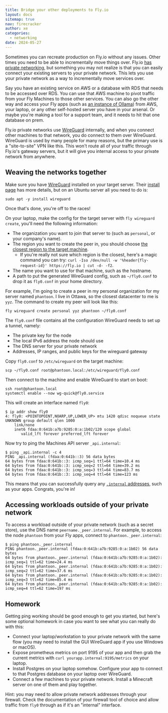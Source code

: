 ```yaml
---
title: Bridge your other deployments to Fly.io
layout: docs
sitemap: true
nav: firecracker
author: xe
categories:
  - networking
date: 2024-05-27
---
```


Sometimes you can recreate production on Fly.io without any issues. Other times you need to be able to incrementally move things over. Fly.io [has private networking](https://fly.io/docs/networking/private-networking/), but something you may not realize is that you can easily connect your existing servers to your private network. This lets you use your private network as a way to incrementally move services over.

Say you have an existing service on AWS or a database with RDS that needs to be accessed over RDS. You can use that AWS machine to pivot traffic from your Fly Machines to those other services. You can also go the other way and access your Fly apps (such as [an instance of Ollama](https://fly.io/blog/scaling-llm-ollama/)) from AWS, your laptop, or any other self-hosted server you have in your arsenal. Or maybe you're making a tool for a support team, and it needs to hit that one database on prem.

Fly.io private networks use [WireGuard](https://www.wireguard.com/) internally, and when you connect other machines to that network, you do connect to them over WireGuard. WireGuard is used by many people for many reasons, but the primary use is a "site-to-site" VPN like this. This won't route all of your traffic through Fly.io's gateway servers, but it will give you internal access to your private network from anywhere.

## Weaving the networks together

Make sure you have [WireGuard](https://www.wireguard.com/install/) installed on your target server. Their [install page](https://www.wireguard.com/install/) has more details, but on an Ubuntu server all you need to do is:

```docker
sudo apt -y install wireguard
```

Once that's done, you're off to the races!

On your laptop, make the config for the target server with `fly wireguard create`, you'll need the following information:

- The organization you want to join that server to (such as `personal`, or your company's name).
- The region you want to create the peer in, you should choose [the closest region to the target machine](https://fly.io/docs/reference/regions/).
  - If you're really not sure which region is the closest, here's a magic command you can try: `curl -Iso /dev/null -w '%header{fly-request-id}' https://fly.io | cut -d- -f2`.
- The name you want to use for that machine, such as the hostname.
- A path to put the generated WireGuard config, such as `~/fly0.conf` to drop it as `fly0.conf` in your home directory.

For example, I'm going to create a peer in my personal organization for my server named `phantoon`. I live in Ottawa, so the closest datacenter to me is `yyz`. The command to create my peer will look like this:

```docker
fly wireguard create personal yyz phantoon ~/fly0.conf
```

The `fly0.conf` file contains all the configuration WireGuard needs to set up a tunnel, namely:

- The private key for the node
- The local IPv6 address the node should use
- The DNS server for your private network
- Addresses, IP ranges, and public keys for the wireguard gateway

Copy `fly0.conf` to `/etc/wireguard` on the target machine:

```docker
scp ~/fly0.conf root@phantoon.local:/etc/wireguard/fly0.conf
```

Then connect to the machine and enable WireGuard to start on boot:

```docker
ssh root@phantoon.local
systemctl enable --now wg-quick@fly0.service
```

This will create an interface named `fly0`:

```docker
$ ip addr show fly0
4: fly0: <POINTOPOINT,NOARP,UP,LOWER_UP> mtu 1420 qdisc noqueue state UNKNOWN group default qlen 1000
    link/none
    inet6 fdaa:0:641b:a7b:9285:0:a:1b02/120 scope global
       valid_lft forever preferred_lft forever
```

Now try to ping the Machines API server `_api.internal`:

```docker
$ ping _api.internal -c 4
PING _api.internal (fdaa:0:641b::3) 56 data bytes
64 bytes from fdaa:0:641b::3: icmp_seq=1 ttl=64 time=10.4 ms
64 bytes from fdaa:0:641b::3: icmp_seq=2 ttl=64 time=39.2 ms
64 bytes from fdaa:0:641b::3: icmp_seq=3 ttl=64 time=83.7 ms
64 bytes from fdaa:0:641b::3: icmp_seq=4 ttl=64 time=123 ms
```

This means that you can successfully query any [`.internal` addresses](https://fly.io/docs/networking/private-networking/#fly-io-internal-addresses), such as your apps. Congrats, you're in!

## Accessing workloads outside of your private network

To access a workload outside of your private network (such as a secret store), use the DNS name `peername._peer.internal`. For example, to access the node `phantoon` from your Fly apps, connect to `phantoon._peer.internal`:

```docker
$ ping phantoon._peer.internal
PING phantoon._peer.internal (fdaa:0:641b:a7b:9285:0:a:1b02) 56 data bytes
64 bytes from phantoon._peer.internal (fdaa:0:641b:a7b:9285:0:a:1b02): icmp_seq=1 ttl=62 time=24.4 ms
64 bytes from phantoon._peer.internal (fdaa:0:641b:a7b:9285:0:a:1b02): icmp_seq=2 ttl=62 time=37.6 ms
64 bytes from phantoon._peer.internal (fdaa:0:641b:a7b:9285:0:a:1b02): icmp_seq=3 ttl=62 time=85.4 ms
64 bytes from phantoon._peer.internal (fdaa:0:641b:a7b:9285:0:a:1b02): icmp_seq=4 ttl=62 time=197 ms
```

## Homework

Getting ping working should be good enough to get you started, but here's some optional homework in case you want to see what you can really do with this:

- Connect your laptop/workstation to your private network with the same flow (you may need to install the GUI WireGuard app if you use Windows or macOS).
- Expose prometheus metrics on port 9195 of your app and then grab the current metrics with `curl yourapp.internal:9195/metrics` on your laptop.
- Install Postgres on your laptop somehow. Configure your app to connect to that Postgres database on your laptop over WireGuard.
- Connect a few machines to your private network. Install a Minecraft server on one of them and play together.

Hint: you may need to allow private network addresses through your firewall. Check the documentation of your firewall tool of choice and allow traffic from `fly0` through as if it's an "internal" interface.
